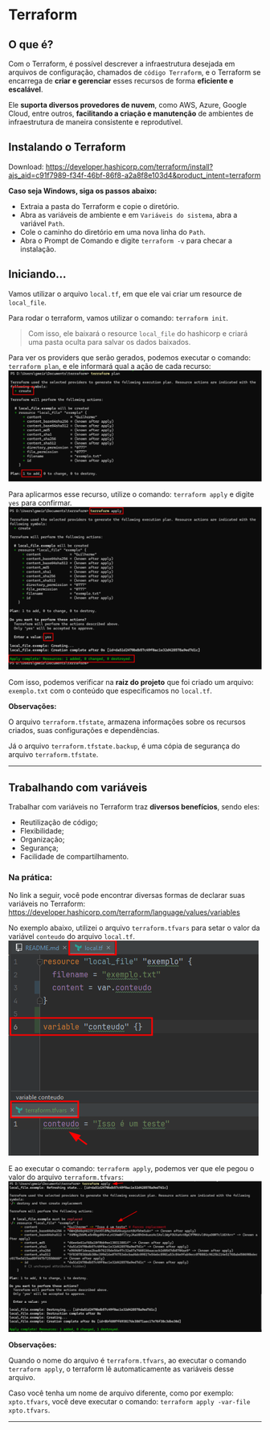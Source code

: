 # Terraform

## O que é?

Com o Terraform, é possível descrever a infraestrutura desejada em arquivos de configuração, chamados
de `código Terraform`, e o Terraform se encarrega de **criar e gerenciar** esses recursos de forma **eficiente e escalável**.

Ele **suporta diversos provedores de nuvem**, como AWS, Azure, Google Cloud, entre outros, **facilitando a criação e manutenção**
de ambientes de infraestrutura de maneira consistente e reprodutível.

## Instalando o Terraform

Download: https://developer.hashicorp.com/terraform/install?ajs_aid=c91f7989-f34f-46bf-86f8-a2a8f8e103d4&product_intent=terraform

**Caso seja Windows, siga os passos abaixo:**

- Extraia a pasta do Terraform e copie o diretório.
- Abra as variáveis de ambiente e em `Variáveis do sistema`, abra a variável `Path`.
- Cole o caminho do diretório em uma nova linha do `Path`.
- Abra o Prompt de Comando e digite `terraform -v` para checar a instalação.

## Iniciando...

Vamos utilizar o arquivo `local.tf`, em que ele vai criar um resource de `local_file`.

Para rodar o terraform, vamos utilizar o comando: `terraform init`.
> Com isso, ele baixará o resource `local_file` do hashicorp e criará uma pasta oculta para salvar os dados baixados.

Para ver os providers que serão gerados, podemos executar o comando: `terraform plan`, e ele informará qual a ação de cada recurso:
![img.png](readme_images/img.png)

Para aplicarmos esse recurso, utilize o comando: `terraform apply` e digite `yes` para confirmar.
![img_1.png](readme_images/img_1.png)

Com isso, podemos verificar na **raiz do projeto** que foi criado um arquivo: `exemplo.txt` com o conteúdo que especificamos no `local.tf`.

**Observações:**

O arquivo `terraform.tfstate`, armazena informações sobre os recursos criados, suas configurações e dependências.

Já o arquivo `terraform.tfstate.backup`, é uma cópia de segurança do arquivo `terraform.tfstate`.

---

## Trabalhando com variáveis

Trabalhar com variáveis no Terraform traz **diversos benefícios**, sendo eles:

- Reutilização de código;
- Flexibilidade;
- Organização;
- Segurança;
- Facilidade de compartilhamento.

### Na prática:

No link a seguir, você pode encontrar diversas formas de declarar suas variáveis no Terraform:
https://developer.hashicorp.com/terraform/language/values/variables

No exemplo abaixo, utilizei o arquivo `terraform.tfvars` para setar o valor da variável `conteudo` do arquivo `local.tf`.
![img_2.png](readme_images/img_2.png)

E ao executar o comando: `terraform apply`, podemos ver que ele pegou o valor do arquivo `terraform.tfvars`:
![img_3.png](readme_images/img_3.png)

**Observações:**

Quando o nome do arquivo é `terraform.tfvars`, ao executar o comando `terraform apply`, o terraform lê automaticamente
as variáveis desse arquivo.

Caso você tenha um nome de arquivo diferente, como por exemplo: `xpto.tfvars`, você deve executar o comando: 
`terraform apply -var-file xpto.tfvars`.

---

